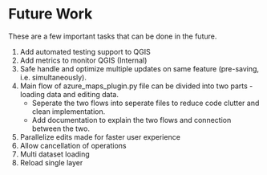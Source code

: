 # Future Work
These are a few important tasks that can be done in the future.

1. Add automated testing support to QGIS
1. Add metrics to monitor QGIS (Internal)
1. Safe handle and optimize multiple updates on same feature (pre-saving, i.e. simultaneously).
1. Main flow of azure_maps_plugin.py file can be divided into two parts - loading data and editing data. 
    - Seperate the two flows into seperate files to reduce code clutter and clean implementation.
    - Add documentation to explain the two flows and connection between the two.
1. Parallelize edits made for faster user experience
1. Allow cancellation of operations
1. Multi dataset loading
1. Reload single layer
